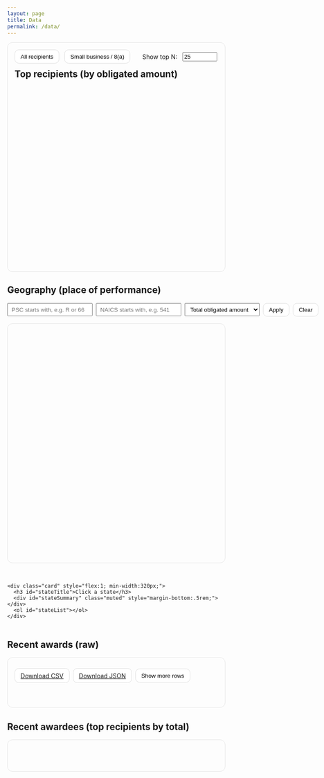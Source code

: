 ```yaml
---
layout: page
title: Data
permalink: /data/
---
```


<style>
  .pill { padding:.45rem .8rem; border-radius:.6rem; border:1px solid #ddd; cursor:pointer; background:#fff; }
  .pill:hover { background:#f6f6f6; }
  .muted { color:#666; }
  .row { display:flex; gap:2rem; flex-wrap:wrap; align-items:flex-start; }
  .card { padding:1rem; border:1px solid #e5e5e5; border-radius:.75rem; }
  table.table { border-collapse: collapse; width: 100%; }
  table.table thead th { background:#1f77b4; color:#fff; text-align:left; padding:.6rem .8rem; position:sticky; top:0; }
  table.table tbody td { padding:.55rem .8rem; border-bottom:1px solid #eee; }
  table.table tbody tr:nth-child(even) { background:#f7fbff; }
</style>

<div class="prose">

  <!-- Top recipients -->
  <div class="card" style="margin-bottom:1rem;">
    <div style="display:flex; align-items:center; gap:.75rem; margin-bottom:.75rem;">
      <button id="tab-all" class="pill active">All recipients</button>
      <button id="tab-sb"  class="pill">Small business / 8(a)</button>
      <label for="topN" style="margin-left:1rem;">Show top N:</label>
      <input id="topN" type="number" value="25" min="1" max="200" style="width:5rem;">
    </div>
    <h2 id="chartTitle" style="margin:0 0 .5rem 0;">Top recipients (by obligated amount)</h2>
    <div id="chart" style="min-height:420px;"></div>
  </div>

  <!-- Geography -->
  <h2>Geography (place of performance)</h2>
  <div style="display:flex; gap:.5rem; align-items:center; margin:.5rem 0 1rem 0;">
    <input id="pscFilter"   placeholder="PSC starts with, e.g. R or 66"    style="padding:.35rem .5rem;">
    <input id="naicsFilter" placeholder="NAICS starts with, e.g. 541"      style="padding:.35rem .5rem;">
    <select id="aggMetric" style="padding:.35rem .5rem;">
      <option value="amount" selected>Total obligated amount</option>
      <option value="count">Award count</option>
    </select>
    <button id="applyFilters" class="pill">Apply</button>
    <button id="clearSelection" class="pill">Clear</button>
    <span id="mapNote" class="muted" style="margin-left:.5rem;"></span>
  </div>

  <div class="row">
    <div class="card" style="flex:2; min-width:420px;">
      <div id="map" style="height:520px;"></div>
    </div>

    <div class="card" style="flex:1; min-width:320px;">
      <h3 id="stateTitle">Click a state</h3>
      <div id="stateSummary" class="muted" style="margin-bottom:.5rem;"></div>
      <ol id="stateList"></ol>
    </div>
  </div>

  <!-- Recent awards (raw table) -->
  <h2 style="margin-top:2rem;">Recent awards (raw)</h2>
  <div class="card">
    <div id="summary" class="muted" style="margin:.5rem 0;"></div>
    <div style="display:flex; gap:.5rem; align-items:center; margin-bottom:.5rem;">
      <a class="pill" href="{{ '/data/nih_awards_last_90d.csv'  | relative_url }}">Download CSV</a>
      <a class="pill" href="{{ '/data/nih_awards_last_90d.json' | relative_url }}">Download JSON</a>
      <button id="showMore" class="pill">Show more rows</button>
    </div>
    <div style="overflow:auto;">
      <table id="awardsTable" class="table" style="min-width:1000px;">
        <thead></thead>
        <tbody></tbody>
      </table>
    </div>
  </div>

  <!-- Recent awardees (aggregated) -->
  <h2 style="margin-top:2rem;">Recent awardees (top recipients by total)</h2>
  <div class="card">
    <div id="awardeesSummary" class="muted" style="margin:.5rem 0;"></div>
    <div style="overflow:auto;">
      <table id="awardeesTable" class="table" style="min-width:600px;">
        <thead></thead>
        <tbody></tbody>
      </table>
    </div>
  </div>

  <div id="debug"></div>
</div>

<!-- 1) libraries (must load before your app) -->
<script src="https://cdn.jsdelivr.net/npm/papaparse@5.4.1/papaparse.min.js"></script>
<script src="https://cdn.plot.ly/plotly-2.35.2.min.js"></script>

<!-- 2) Jekyll baseurl -> JS -->
<script>window.__NIH_BASEURL__ = "{{ site.baseurl }}";</script>

<!-- 3) Exact data URLs (works locally and on Pages) -->
<script>
  window.APP_DATA_URLS = {
    AWARDS: "{{ '/data/nih_awards_last_90d.csv' | relative_url }}",
    TOP_RECIP: "{{ '/data/nih_top_recipients_last_90d.csv' | relative_url }}",
    TOP_RECIP_ENRICH: "{{ '/data/nih_top_recipients_last_90d_enriched.csv' | relative_url }}"
  };
</script>

<!-- 4) your app (after all configs/libs) -->
<script src="{{ '/assets/js/app.js' | relative_url }}"></script>

